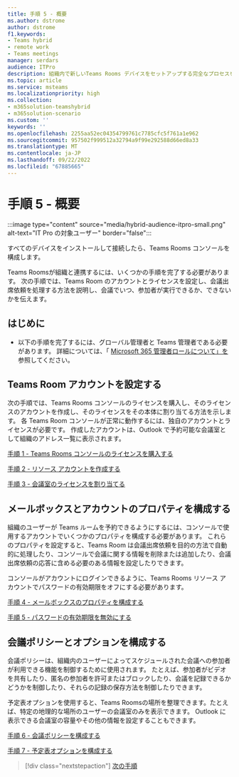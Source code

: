 ```yaml
---
title: 手順 5 - 概要
ms.author: dstrome
author: dstrome
f1.keywords:
- Teams hybrid
- remote work
- Teams meetings
manager: serdars
audience: ITPro
description: 組織内で新しいTeams Rooms デバイスをセットアップする完全なプロセスをステップ実行します。
ms.topic: article
ms.service: msteams
ms.localizationpriority: high
ms.collection:
- m365solution-teamshybrid
- m365solution-scenario
ms.custom: ''
keywords: ''
ms.openlocfilehash: 2255aa52ec04354799761c7785cfc5f761a1e962
ms.sourcegitcommit: 957502f999512a32794a9f99e292588d66ed8a33
ms.translationtype: MT
ms.contentlocale: ja-JP
ms.lasthandoff: 09/22/2022
ms.locfileid: "67885665"
---
```

# <a name="step-5---overview"></a>手順 5 - 概要

:::image type="content" source="media/hybrid-audience-itpro-small.png" alt-text="IT Pro の対象ユーザー" border="false":::

すべてのデバイスをインストールして接続したら、Teams Rooms コンソールを構成します。

Teams Roomsが組織と連携するには、いくつかの手順を完了する必要があります。 次の手順では、Teams Room のアカウントとライセンスを設定し、会議出席依頼を処理する方法を説明し、会議でいつ、参加者が実行できるか、できないかを伝えます。

## <a name="before-you-begin"></a>はじめに

- 以下の手順を完了するには、グローバル管理者と Teams 管理者である必要があります。 詳細については、「 [Microsoft 365 管理者ロールについて」を](/microsoft-365/admin/add-users/about-admin-roles)参照してください。

## <a name="set-up-the-teams-room-account"></a>Teams Room アカウントを設定する

次の手順では、Teams Rooms コンソールのライセンスを購入し、そのライセンスのアカウントを作成し、そのライセンスをその本体に割り当てる方法を示します。 各 Teams Room コンソールが正常に動作するには、独自のアカウントとライセンスが必要です。 作成したアカウントは、Outlook で予約可能な会議室として組織のアドレス一覧に表示されます。

[手順 1 - Teams Rooms コンソールのライセンスを購入する](hybrid-meetings-device-config-license.md)

[手順 2 - リソース アカウントを作成する](hybrid-meetings-device-config-account.md)

[手順 3 - 会議室のライセンスを割り当てる](hybrid-meetings-device-config-assign.md)

## <a name="configure-mailbox-and-account-properties"></a>メールボックスとアカウントのプロパティを構成する

組織のユーザーが Teams ルームを予約できるようにするには、コンソールで使用するアカウントでいくつかのプロパティを構成する必要があります。 これらのプロパティを設定すると、Teams Room は会議出席依頼を目的の方法で自動的に処理したり、コンソールで会議に関する情報を削除または追加したり、会議出席依頼の応答に含める必要のある情報を設定したりできます。

コンソールがアカウントにログインできるように、Teams Rooms リソース アカウントでパスワードの有効期限をオフにする必要があります。

[手順 4 - メールボックスのプロパティを構成する](hybrid-meetings-device-config-mailbox.md)

[手順 5 - パスワードの有効期限を無効にする](hybrid-meetings-device-config-password.md)

## <a name="configure-meeting-policies-and-options"></a>会議ポリシーとオプションを構成する

会議ポリシーは、組織内のユーザーによってスケジュールされた会議への参加者が利用できる機能を制御するために使用されます。 たとえば、参加者がビデオを共有したり、匿名の参加者を許可またはブロックしたり、会議を記録できるかどうかを制御したり、それらの記録の保存方法を制御したりできます。

予定表オプションを使用すると、Teams Roomsの場所を整理できます。たとえば、特定の地理的な場所のユーザーの会議室のみを表示できます。 Outlook に表示できる会議室の容量やその他の情報を設定することもできます。

[手順 6 - 会議ポリシーを構成する](hybrid-meetings-device-config-policies.md)

[手順 7 - 予定表オプションを構成する](hybrid-meetings-device-config-calendar.md)

> [!div class="nextstepaction"]
> [次の手順](hybrid-meetings-device-config-license.md)